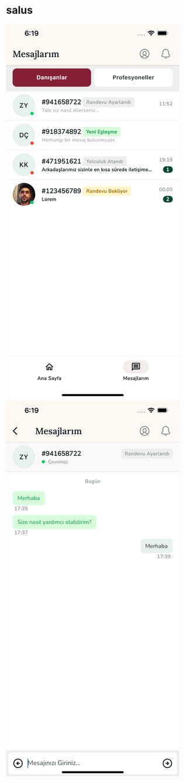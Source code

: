 # salus

![Salus](https://github.com/AlptugYaman/salus/blob/master/images/1.png)
![Salus](https://github.com/AlptugYaman/salus/blob/master/images/2.png)

